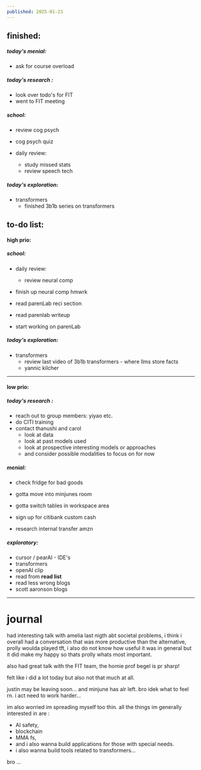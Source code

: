 ```yaml
---
published: 2025-01-23
---
```

## finished:
##### today's menial:
- ask for course overload
##### today's research :
- look over todo's for FIT
- went to FIT meeting
##### school:
- review cog psych
- cog psych quiz

- daily review:
	- study missed stats
	- review speech tech
	
##### today's exploration:
- transformers  
	- finished 3b1b series on transformers
## to-do list:

#### high prio:

##### school:
- daily review:
	- review neural comp

- finish up neural comp hmwrk
	
- read parenLab reci section
- read parenlab writeup

- start working on parenLab
##### today's exploration:
- transformers  
	- review last video of 3b1b transformers - where llms store facts
	- yannic kilcher

----

#### low prio:
##### today's research :
- reach out to group members: yiyao etc.
- do CITI training
- contact thanushi and carol
	- look at data
	- look at past models used
	- look at prospective interesting models or approaches
	- and consider possible modalities to focus on for now

##### menial:
- check fridge for bad goods

- gotta move into minjunes room
- gotta switch tables in workspace area

- sign up for citibank custom cash
- research internal transfer amzn
##### exploratory:
- cursor / pearAI - IDE's
- transformers  
- openAI clip
- read from **read list** 
- read less wrong blogs
- scott aaronson blogs


---
# journal

had interesting talk with amelia last nigth abt societal problems, i think i overall had a conversation that was more productive than the alternative, prolly woulda played tft, i also do not know how useful it was in general but it did make my happy so thats prolly whats most important.

also had great talk with the FIT team, the homie prof begel is pr sharp!

felt like i did a lot today but also not that much at all.

justin may be leaving soon... and minjune has alr left. bro idek what to feel rn. i act need to work harder...

im also worried im spreading myself too thin. all the things im generally interested in are : 
- AI safety, 
- blockchain 
- MMA fs, 
- and i also wanna build applications for those with special needs. 
- i also wanna build tools related to transformers...

bro ...
